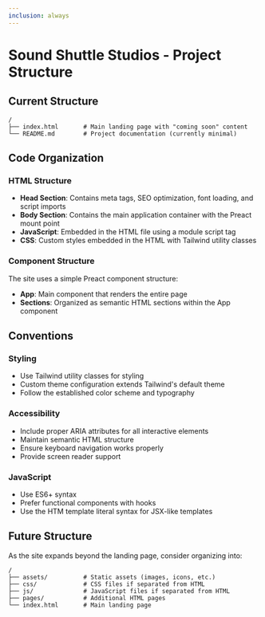 ```yaml
---
inclusion: always
---
```


# Sound Shuttle Studios - Project Structure

## Current Structure
```
/
├── index.html       # Main landing page with "coming soon" content
└── README.md        # Project documentation (currently minimal)
```

## Code Organization

### HTML Structure
- **Head Section**: Contains meta tags, SEO optimization, font loading, and script imports
- **Body Section**: Contains the main application container with the Preact mount point
- **JavaScript**: Embedded in the HTML file using a module script tag
- **CSS**: Custom styles embedded in the HTML with Tailwind utility classes

### Component Structure
The site uses a simple Preact component structure:
- **App**: Main component that renders the entire page
- **Sections**: Organized as semantic HTML sections within the App component

## Conventions

### Styling
- Use Tailwind utility classes for styling
- Custom theme configuration extends Tailwind's default theme
- Follow the established color scheme and typography

### Accessibility
- Include proper ARIA attributes for all interactive elements
- Maintain semantic HTML structure
- Ensure keyboard navigation works properly
- Provide screen reader support

### JavaScript
- Use ES6+ syntax
- Prefer functional components with hooks
- Use the HTM template literal syntax for JSX-like templates

## Future Structure
As the site expands beyond the landing page, consider organizing into:
```
/
├── assets/          # Static assets (images, icons, etc.)
├── css/             # CSS files if separated from HTML
├── js/              # JavaScript files if separated from HTML
├── pages/           # Additional HTML pages
└── index.html       # Main landing page
```